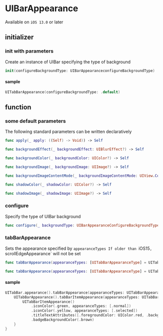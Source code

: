 # UIBarAppearance

Available on `iOS 13.0` or later

## initializer

### init with parameters

Create an instance of UIBar specifying the type of background

```swift
init(configureBackgroundType: UIBarAppearanceconfigureBackgroundType)
```

#### sample
```swift
UITabBarAppearance(configureBackgroundType: .default)
```

## function

### some default parameters

The following standard parameters can be written declaratively

```swift
func apply(_ apply: ((Self) -> Void)) -> Self

func backgroundEffect(_ backgroundEffect: UIBlurEffect?) -> Self

func backgroundColor(_ backgroundColor: UIColor?) -> Self

func backgroundImage(_ backgroundImage: UIImage?) -> Self

func backgroundImageContentMode(_ backgroundImageContentMode: UIView.ContentMode) -> Self

func shadowColor(_ shadowColor: UIColor?) -> Self

func shadowImage(_ shadowImage: UIImage?) -> Self
```

### configure

Specify the type of UIBar background

```swift
func configure(_ backgroundType: UIBarAppearanceConfigureBackgroundType) -> Self
```

### tabBarAppearance

Sets the appearance specified by `appearanceTypes
If older than `iOS15`, `scrollEdgeAppearance` will not be set

```swift
func tabBarAppearance(appearanceTypes: [UITabBarAppearanceType] = UITabBarAppearanceType.allCases, _ appearanceBuilder: ((Self) -> UITabBarAppearance)) -> Self

func tabBarAppearance(appearanceTypes: [UITabBarAppearanceType] = UITabBarAppearanceType.allCases, _ appearanceBuilder: (() -> UITabBarAppearance)) -> Self
```

#### sample

```swift
UITabBar.appearance().tabBarAppearance(appearanceTypes: UITabBarAppearanceType.allCases) {
    UITabBarAppearance().tabBarItemAppearance(appearanceTypes: UITabBarItemAppearanceType.allCases) {
        UITabBarItemAppearance()
            .iconColor(.green, appearanceTypes: [.normal])
            .iconColor(.yellow, appearanceTypes: [.selected])
            .titleTextAttributes([.foregroundColor: UIColor.red, .backgroundColor: UIColor.white])
            .badgeBackgroundColor(.brown)
    }
}
```

